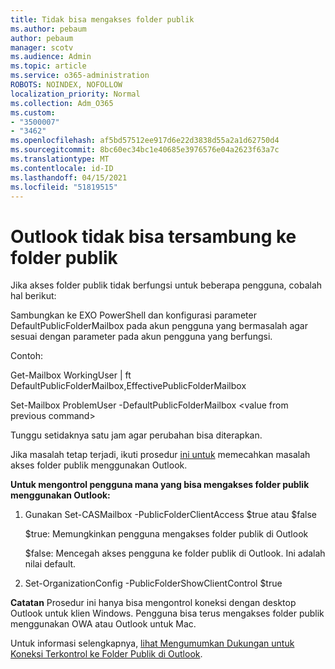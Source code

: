 ```yaml
---
title: Tidak bisa mengakses folder publik
ms.author: pebaum
author: pebaum
manager: scotv
ms.audience: Admin
ms.topic: article
ms.service: o365-administration
ROBOTS: NOINDEX, NOFOLLOW
localization_priority: Normal
ms.collection: Adm_O365
ms.custom:
- "3500007"
- "3462"
ms.openlocfilehash: af5bd57512ee917d6e22d3838d55a2a1d62750d4
ms.sourcegitcommit: 8bc60ec34bc1e40685e3976576e04a2623f63a7c
ms.translationtype: MT
ms.contentlocale: id-ID
ms.lasthandoff: 04/15/2021
ms.locfileid: "51819515"
---
```

# <a name="outlook-cannot-connect-to-public-folders"></a>Outlook tidak bisa tersambung ke folder publik

Jika akses folder publik tidak berfungsi untuk beberapa pengguna, cobalah hal berikut:

Sambungkan ke EXO PowerShell dan konfigurasi parameter DefaultPublicFolderMailbox pada akun pengguna yang bermasalah agar sesuai dengan parameter pada akun pengguna yang berfungsi.

Contoh:

Get-Mailbox WorkingUser | ft DefaultPublicFolderMailbox,EffectivePublicFolderMailbox

Set-Mailbox ProblemUser -DefaultPublicFolderMailbox \<value from previous command>

Tunggu setidaknya satu jam agar perubahan bisa diterapkan.

Jika masalah tetap terjadi, ikuti prosedur [ini untuk](https://aka.ms/pfcte) memecahkan masalah akses folder publik menggunakan Outlook.
 
**Untuk mengontrol pengguna mana yang bisa mengakses folder publik menggunakan Outlook:**

1.  Gunakan Set-CASMailbox <mailboxname> -PublicFolderClientAccess $true atau $false  
      
    $true: Memungkinkan pengguna mengakses folder publik di Outlook  
      
    $false: Mencegah akses pengguna ke folder publik di Outlook. Ini adalah nilai default.  
        
2.  Set-OrganizationConfig -PublicFolderShowClientControl $true   
      
**Catatan** Prosedur ini hanya bisa mengontrol koneksi dengan desktop Outlook untuk klien Windows. Pengguna bisa terus mengakses folder publik menggunakan OWA atau Outlook untuk Mac.
 
Untuk informasi selengkapnya, [lihat Mengumumkan Dukungan untuk Koneksi Terkontrol ke Folder Publik di Outlook](https://aka.ms/controlpf).